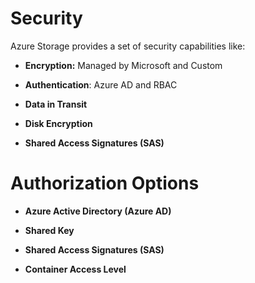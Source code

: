 # Security

Azure Storage provides a set of security capabilities like:

- <strong>Encryption:</strong> Managed by Microsoft and Custom

- <strong>Authentication</strong>: Azure AD and RBAC

- <strong>Data in Transit</strong>

- <strong>Disk Encryption</strong>

- <strong>Shared Access Signatures (SAS)</strong>

# Authorization Options

- <strong>Azure Active Directory (Azure AD)</strong>

- <strong>Shared Key</strong>

- <strong>Shared Access Signatures (SAS)</strong>

- <strong>Container Access Level</strong>
